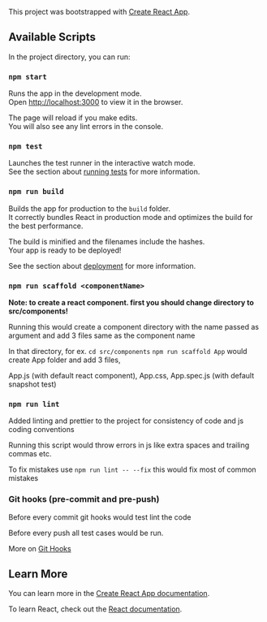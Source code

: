 This project was bootstrapped with [Create React App](https://github.com/facebook/create-react-app).

## Available Scripts

In the project directory, you can run:

### `npm start`

Runs the app in the development mode.<br>
Open [http://localhost:3000](http://localhost:3000) to view it in the browser.

The page will reload if you make edits.<br>
You will also see any lint errors in the console.

### `npm test`

Launches the test runner in the interactive watch mode.<br>
See the section about [running tests](https://facebook.github.io/create-react-app/docs/running-tests) for more information.

### `npm run build`

Builds the app for production to the `build` folder.<br>
It correctly bundles React in production mode and optimizes the build for the best performance.

The build is minified and the filenames include the hashes.<br>
Your app is ready to be deployed!

See the section about [deployment](https://facebook.github.io/create-react-app/docs/deployment) for more information.

### `npm run scaffold <componentName>`

**Note: to create a react component. first you should change directory to src/components!**

Running this would create a component directory with the name passed as argument and add 3 files same as the component name 

In that directory, for ex. 
`cd src/components`
`npm run scaffold App`
would create App folder and add 3 files, 

App.js (with default react component), App.css, App.spec.js (with default snapshot test)   

### `npm run lint`

Added linting and prettier to the project for consistency of code and js coding conventions

Running this script would throw errors in js like extra spaces and trailing commas etc.

To fix mistakes use `npm run lint -- --fix` this would fix most of common mistakes

### Git hooks (pre-commit and pre-push)

Before every commit git hooks would test lint the code

Before every push all test cases would be run. 

More on [Git Hooks](https://githooks.com/) 

## Learn More

You can learn more in the [Create React App documentation](https://facebook.github.io/create-react-app/docs/getting-started).

To learn React, check out the [React documentation](https://reactjs.org/).
